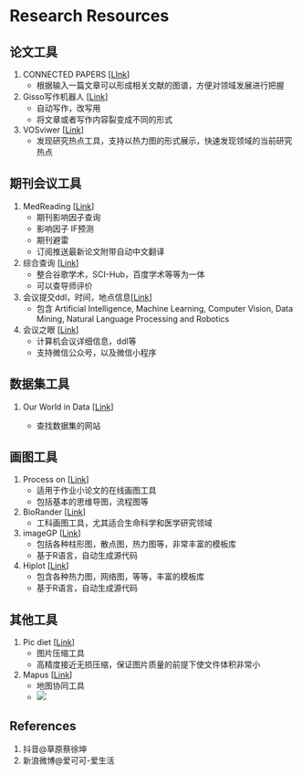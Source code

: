 # Research Resources



## 论文工具

1. CONNECTED PAPERS [[LInk](https://www.connectedpapers.com/)]
   - 根据输入一篇文章可以形成相关文献的图谱，方便对领域发展进行把握
2. Gisso写作机器人 [[Link](https://www.giiso.com/#/)]
   - 自动写作，改写用
   - 将文章或者写作内容裂变成不同的形式
3. VOSviwer [[Link](https://www.vosviewer.com/)]
   - 发现研究热点工具，支持以热力图的形式展示，快速发现领域的当前研究热点



## 期刊会议工具

1. MedReading [[Link](https://www.medreading.cn/)]
   - 期刊影响因子查询
   - 影响因子 IF预测
   - 期刊避雷
   - 订阅推送最新论文附带自动中文翻译
2. 综合查询 [[Link](http://459.org/)]
   - 整合谷歌学术，SCI-Hub，百度学术等等为一体
   - 可以查导师评价
3. 会议提交ddl，时间，地点信息[[Link](https://jackietseng.github.io/conference_call_for_paper/conferences-with-ccf.html)]
   - 包含  Artificial Intelligence, Machine Learning, Computer Vision, Data Mining, Natural Language Processing and Robotics
4. 会议之眼 [[Link](https://www.conferenceeye.cn/#/layout/home)]
   - 计算机会议详细信息，ddl等
   - 支持微信公众号，以及微信小程序



## 数据集工具

1. Our World in Data [[Link](https://ourworldindata.org/)]

   - 查找数据集的网站



## 画图工具

1. Process on [[Link](https://www.processon.com/)]
   - 适用于作业小论文的在线画图工具
   - 包括基本的思维导图，流程图等
2. BioRander [[Link](https://biorender.com/)]
   - 工科画图工具，尤其适合生命科学和医学研究领域
3. imageGP [[Link](http://www.ehbio.com/ImageGP/)]
   - 包括各种柱形图，散点图，热力图等，非常丰富的模板库
   - 基于R语言，自动生成源代码
4. Hiplot [[Link](https://hiplot.com.cn)]
   - 包含各种热力图，网络图，等等，丰富的模板库
   - 基于R语言，自动生成源代码






## 其他工具

1. Pic diet [[Link](https://www.picdiet.com/)]
   - 图片压缩工具
   - 高精度接近无损压缩，保证图片质量的前提下使文件体积非常小
2. Mapus [[Link](http://github.com/alyssaxuu/mapus)]
   - 地图协同工具
   - ![](https://github.com/alyssaxuu/mapus/blob/master/preview.gif)



## References

1. 抖音@草原蔡徐坤
2. 新浪微博@爱可可-爱生活

